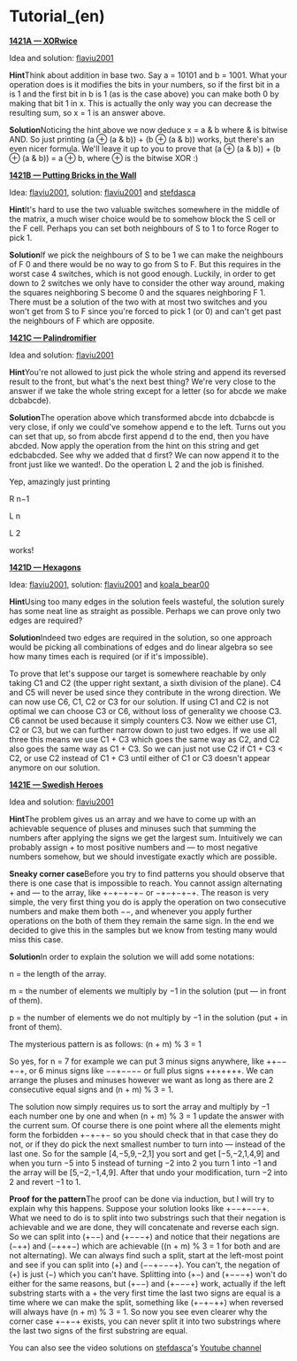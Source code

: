 # Tutorial_(en)

**[1421A — XORwice](../problems/A._XORwice.md)**

Idea and solution: [flaviu2001](https://codeforces.com/profile/flaviu2001 "Master flaviu2001")

 **Hint**Think about addition in base two. Say a = 10101 and b = 1001. What your operation does is it modifies the bits in your numbers, so if the first bit in a is 1 and the first bit in b is 1 (as is the case above) you can make both 0 by making that bit 1 in x. This is actually the only way you can decrease the resulting sum, so x = 1 is an answer above.

 **Solution**Noticing the hint above we now deduce x = a & b where & is bitwise AND. So just printing (a ⊕ (a & b)) + (b ⊕ (a & b)) works, but there's an even nicer formula. We'll leave it up to you to prove that (a ⊕ (a & b)) + (b ⊕ (a & b)) = a ⊕ b, where ⊕ is the bitwise XOR :)

**[1421B — Putting Bricks in the Wall](../problems/B._Putting_Bricks_in_the_Wall.md)**

Idea: [flaviu2001](https://codeforces.com/profile/flaviu2001 "Master flaviu2001"), solution: [flaviu2001](https://codeforces.com/profile/flaviu2001 "Master flaviu2001") and [stefdasca](https://codeforces.com/profile/stefdasca "Master stefdasca")

 **Hint**It's hard to use the two valuable switches somewhere in the middle of the matrix, a much wiser choice would be to somehow block the S cell or the F cell. Perhaps you can set both neighbours of S to 1 to force Roger to pick 1.

 **Solution**If we pick the neighbours of S to be 1 we can make the neighbours of F 0 and there would be no way to go from S to F. But this requires in the worst case 4 switches, which is not good enough. Luckily, in order to get down to 2 switches we only have to consider the other way around, making the squares neighboring S become 0 and the squares neighboring F 1. There must be a solution of the two with at most two switches and you won't get from S to F since you're forced to pick 1 (or 0) and can't get past the neighbours of F which are opposite.

**[1421C — Palindromifier](../problems/C._Palindromifier.md)**

Idea and solution: [flaviu2001](https://codeforces.com/profile/flaviu2001 "Master flaviu2001")

 **Hint**You're not allowed to just pick the whole string and append its reversed result to the front, but what's the next best thing? We're very close to the answer if we take the whole string except for a letter (so for abcde we make dcbabcde).

 **Solution**The operation above which transformed abcde into dcbabcde is very close, if only we could've somehow append e to the left. Turns out you can set that up, so from abcde first append d to the end, then you have abcded. Now apply the operation from the hint on this string and get edcbabcded. See why we added that d first? We can now append it to the front just like we wanted!. Do the operation L 2 and the job is finished. 

Yep, amazingly just printing

R n−1

L n

L 2

works!

**[1421D — Hexagons](../problems/D._Hexagons.md)**

Idea: [flaviu2001](https://codeforces.com/profile/flaviu2001 "Master flaviu2001"), solution: [flaviu2001](https://codeforces.com/profile/flaviu2001 "Master flaviu2001") and [koala_bear00](https://codeforces.com/profile/koala_bear00 "Expert koala_bear00")

 **Hint**Using too many edges in the solution feels wasteful, the solution surely has some neat line as straight as possible. Perhaps we can prove only two edges are required?

 **Solution**Indeed two edges are required in the solution, so one approach would be picking all combinations of edges and do linear algebra so see how many times each is required (or if it's impossible).

To prove that let's suppose our target is somewhere reachable by only taking C1 and C2 (the upper right sextant, a sixth division of the plane). C4 and C5 will never be used since they contribute in the wrong direction. We can now use C6, C1, C2 or C3 for our solution. If using C1 and C2 is not optimal we can choose C3 or C6, without loss of generality we choose C3. C6 cannot be used because it simply counters C3. Now we either use C1, C2 or C3, but we can further narrow down to just two edges. If we use all three this means we use C1 + C3 which goes the same way as C2, and C2 also goes the same way as C1 + C3. So we can just not use C2 if C1 + C3 < C2, or use C2 instead of C1 + C3 until either of C1 or C3 doesn't appear anymore on our solution.

**[1421E — Swedish Heroes](../problems/E._Swedish_Heroes.md)**

Idea and solution: [flaviu2001](https://codeforces.com/profile/flaviu2001 "Master flaviu2001")

 **Hint**The problem gives us an array and we have to come up with an achievable sequence of pluses and minuses such that summing the numbers after applying the signs we get the largest sum. Intuitively we can probably assign + to most positive numbers and — to most negative numbers somehow, but we should investigate exactly which are possible.

 **Sneaky corner case**Before you try to find patterns you should observe that there is one case that is impossible to reach. You cannot assign alternating + and — to the array, like +−+−+−+− or −+−+−+−+. The reason is very simple, the very first thing you do is apply the operation on two consecutive numbers and make them both −−, and whenever you apply further operations on the both of them they remain the same sign. In the end we decided to give this in the samples but we know from testing many would miss this case.

 **Solution**In order to explain the solution we will add some notations: 

n = the length of the array.

m = the number of elements we multiply by −1 in the solution (put — in front of them).

p = the number of elements we do not multiply by −1 in the solution (put + in front of them).

The mysterious pattern is as follows: (n + m) % 3 = 1

So yes, for n = 7 for example we can put 3 minus signs anywhere, like ++−−+−+, or 6 minus signs like −−+−−−− or full plus signs +++++++. We can arrange the pluses and minuses however we want as long as there are 2 consecutive equal signs and (n + m) % 3 = 1.

The solution now simply requires us to sort the array and multiply by −1 each number one by one and when (n + m) % 3 = 1 update the answer with the current sum. Of course there is one point where all the elements might form the forbidden +−+−+− so you should check that in that case they do not, or if they do pick the next smallest number to turn into — instead of the last one. So for the sample [4,−5,9,−2,1] you sort and get [−5,−2,1,4,9] and when you turn −5 into 5 instead of turning −2 into 2 you turn 1 into −1 and the array will be [5,−2,−1,4,9]. After that undo your modification, turn −2 into 2 and revert −1 to 1.

 **Proof for the pattern**The proof can be done via induction, but I will try to explain why this happens. Suppose your solution looks like +−−+−−−+. What we need to do is to split into two substrings such that their negation is achievable and we are done, they will concatenate and reverse each sign. So we can split into (+−−) and (+−−−+) and notice that their negations are (−++) and (−+++−) which are achievable ((n + m) % 3 = 1 for both and are not alternating). We can always find such a split, start at the left-most point and see if you can split into (+) and (−−+−−−+). You can't, the negation of (+) is just (−) which you can't have. Splitting into (+−) and (+−−−+) won't do either for the same reasons, but (+−−) and (+−−−+) work, actually if the left substring starts with a + the very first time the last two signs are equal is a time where we can make the split, something like (+−+−++) when reversed will always have (n + m) % 3 = 1. So now you see even clearer why the corner case +−+−+ exists, you can never split it into two substrings where the last two signs of the first substring are equal.

You can also see the video solutions on [stefdasca](https://codeforces.com/profile/stefdasca "Master stefdasca")'s [Youtube channel](https://codeforces.com/https://www.youtube.com/channel/UCyTPeByJ_FvAJljtc0svt-Q?view_as=subscriber)

